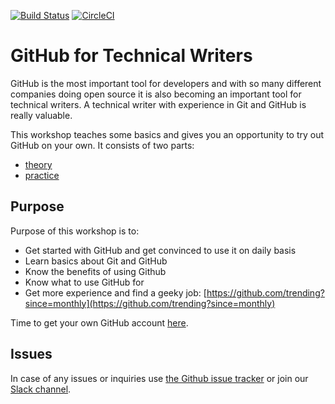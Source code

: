 [![Build Status](https://travis-ci.org/Writers-Instagram/GitHub-for-technical-writers-WORKSHOP.svg?branch=master)](https://travis-ci.org/Writers-Instagram/GitHub-for-technical-writers-WORKSHOP)
[![CircleCI](https://circleci.com/gh/Writers-Instagram/GitHub-for-technical-writers-WORKSHOP/tree/master.svg?style=svg)](https://circleci.com/gh/Writers-Instagram/GitHub-for-technical-writers-WORKSHOP/tree/master)

# GitHub for Technical Writers

GitHub is the most important tool for developers and with so many different companies doing open source it is also becoming an important tool for technical writers. 
A technical writer with experience in Git and GitHub is really valuable. 

This workshop teaches some basics and gives you an opportunity to try out GitHub on your own. It consists of two parts:
- [theory](theory.md)
- [practice](practice.md)

## Purpose

Purpose of this workshop is to:
* Get started with GitHub and get convinced to use it on daily basis
* Learn basics about Git and GitHub
* Know the benefits of using Github
* Know what to use GitHub for
* Get more experience and find a geeky job: [https://github.com/trending?since=monthly](https://github.com/trending?since=monthly)

Time to get your own GitHub account [here](https://github.com/join?source=header-home).

## Issues

In case of any issues or inquiries use [the Github issue tracker](https://github.com/Writers-Instagram/GitHub-for-technical-writers-WORKSHOP/issues) or join our [Slack channel](https://writersinstagram.slack.com/).
